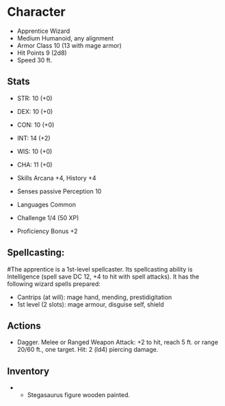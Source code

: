 # Character

 * Apprentice Wizard
 * Medium Humanoid, any alignment
 * Armor Class 10 (13 with mage armor)
 * Hit Points 9 (2d8)
 * Speed 30 ft.

## Stats

 * STR: 10 (+0)
 * DEX: 10 (+0)
 * CON: 10 (+0)
 * INT: 14 (+2)
 * WIS: 10 (+0)
 * CHA: 11 (+0)

 * Skills Arcana +4, History +4
 * Senses passive Perception 10
 * Languages Common
 * Challenge 1/4 (50 XP)
 * Proficiency Bonus +2

## Spellcasting:

#The apprentice is a 1st-level spellcaster. Its spellcasting ability is Intelligence (spell save DC 12, +4 to hit with spell attacks). It has the following wizard spells prepared:

 * Cantrips (at will): mage hand, mending, prestidigitation
 * 1st level (2 slots): mage armour, disguise self, shield


## Actions
 * Dagger. Melee or Ranged Weapon Attack: +2 to hit, reach 5 ft. or range 20/60 ft., one target. Hit: 2 (ld4) piercing damage.

## Inventory
 *  - Stegasaurus figure wooden painted.
